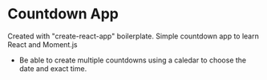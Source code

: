 # Countdown App

Created with "create-react-app" boilerplate.
Simple countdown app to learn React and Moment.js

- Be able to create multiple countdowns using a caledar to choose the date and exact time.